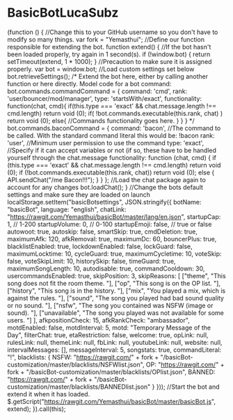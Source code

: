 # BasicBotLucaSubz
(function () {      //Change this to your GitHub username so you don't have to modify so many things.     var fork = "Yemasthui";      //Define our function responsible for extending the bot.     function extend() {         //If the bot hasn't been loaded properly, try again in 1 second(s).         if (!window.bot) {             return setTimeout(extend, 1 * 1000);         }          //Precaution to make sure it is assigned properly.         var bot = window.bot;          //Load custom settings set below         bot.retrieveSettings();          /*          Extend the bot here, either by calling another function or here directly.          Model code for a bot command:           bot.commands.commandCommand = {          command: 'cmd',          rank: 'user/bouncer/mod/manager',          type: 'startsWith/exact',          functionality: function(chat, cmd){          if(this.type === 'exact' &amp;&amp; chat.message.length !== cmd.length) return void (0);          if( !bot.commands.executable(this.rank, chat) ) return void (0);          else{          //Commands functionality goes here.          }          }          }           */          bot.commands.baconCommand = {             command: 'bacon',  //The command to be called. With the standard command literal this would be: !bacon             rank: 'user', //Minimum user permission to use the command             type: 'exact', //Specify if it can accept variables or not (if so, these have to be handled yourself through the chat.message             functionality: function (chat, cmd) {                 if (this.type === 'exact' &amp;&amp; chat.message.length !== cmd.length) return void (0);                 if (!bot.commands.executable(this.rank, chat)) return void (0);                 else {                     API.sendChat("/me Bacon!!!");                 }             }         };          //Load the chat package again to account for any changes         bot.loadChat();      }      //Change the bots default settings and make sure they are loaded on launch      localStorage.setItem("basicBotsettings", JSON.stringify({         botName: "basicBot",         language: "english",         chatLink: "https://rawgit.com/Yemasthui/basicBot/master/lang/en.json",         startupCap: 1, // 1-200         startupVolume: 0, // 0-100         startupEmoji: false, // true or false         autowoot: true,         autoskip: false,         smartSkip: true,         cmdDeletion: true,         maximumAfk: 120,         afkRemoval: true,         maximumDc: 60,         bouncerPlus: true,         blacklistEnabled: true,         lockdownEnabled: false,         lockGuard: false,         maximumLocktime: 10,         cycleGuard: true,         maximumCycletime: 10,         voteSkip: false,         voteSkipLimit: 10,         historySkip: false,         timeGuard: true,         maximumSongLength: 10,         autodisable: true,         commandCooldown: 30,         usercommandsEnabled: true,         skipPosition: 3,         skipReasons: [             ["theme", "This song does not fit the room theme. "],             ["op", "This song is on the OP list. "],             ["history", "This song is in the history. "],             ["mix", "You played a mix, which is against the rules. "],             ["sound", "The song you played had bad sound quality or no sound. "],             ["nsfw", "The song you contained was NSFW (image or sound). "],             ["unavailable", "The song you played was not available for some users. "]         ],         afkpositionCheck: 15,         afkRankCheck: "ambassador",         motdEnabled: false,         motdInterval: 5,         motd: "Temporary Message of the Day",         filterChat: true,         etaRestriction: false,         welcome: true,         opLink: null,         rulesLink: null,         themeLink: null,         fbLink: null,         youtubeLink: null,         website: null,         intervalMessages: [],         messageInterval: 5,         songstats: true,         commandLiteral: "!",         blacklists: {             NSFW: "https://rawgit.com/" + fork + "/basicBot-customization/master/blacklists/NSFWlist.json",             OP: "https://rawgit.com/" + fork + "/basicBot-customization/master/blacklists/OPlist.json",             BANNED: "https://rawgit.com/" + fork + "/basicBot-customization/master/blacklists/BANNEDlist.json"         }     }));      //Start the bot and extend it when it has loaded.     $.getScript("https://rawgit.com/Yemasthui/basicBot/master/basicBot.js", extend);  }).call(this);
